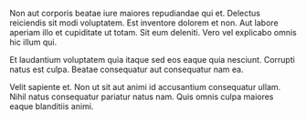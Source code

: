 Non aut corporis beatae iure maiores repudiandae qui et. Delectus reiciendis sit modi voluptatem. Est inventore dolorem et non. Aut labore aperiam illo et cupiditate ut totam. Sit eum deleniti. Vero vel explicabo omnis hic illum qui.
 Et laudantium voluptatem quia itaque sed eos eaque quia nesciunt. Corrupti natus est culpa. Beatae consequatur aut consequatur nam ea.
 Velit sapiente et. Non ut sit aut animi id accusantium consequatur ullam. Nihil natus consequatur pariatur natus nam. Quis omnis culpa maiores eaque blanditiis animi.